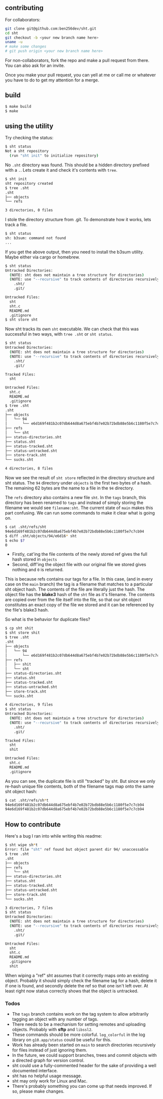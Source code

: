 ## contributing

For collaborators:

```bash
git clone git@github.com:ben256dev/sht.git
cd sht
git checkout -b <your new branch name here>
uname -u
# make some changes
# git push origin <your new branch name here>
```

For non-collaborators, fork the repo and make a pull request from there. You can also ask for an invite.

Once you make your pull request, you can yell at me or call me or whatever you have to do to get my attention for a merge.

## build

```bash
$ make build
$ make
```

## using the utility

Try checking the status:
```bash
$ sht status
Not a sht repository
  (run "sht init" to initialize repository)
```

No ``.sht`` directory was found. This should be a hidden directory prefixed with a ``.``. Lets create it and check it's contents with ``tree``.

```bash
$ sht init
sht repository created
$ tree .sht
.sht
├── objects
└── refs

3 directories, 0 files
```

I stole the directory structure from .git. To demonstrate how it works, lets track a file.

```bash
$ sht status
sh: b3sum: command not found
...
```

If you get the above output, then you need to install the b3sum utility. Maybe either via cargo or homebrew.

```bash
$ sht status
Untracked Directories:
  (NOTE: sht does not maintain a tree structure for directories)
  (NOTE: use "--recursive" to track contents of directories recursively)
    .sht/
    .git/

Untracked Files:
  sht
  sht.c
  README.md
  .gitignore
$ sht store sht
```
Now sht tracks its own ``sht`` executable. We can check that this was successful in two ways, with ``tree .sht`` or ``sht status``.

```bash
$ sht status
Untracked Directories:
  (NOTE: sht does not maintain a tree structure for directories)
  (NOTE: use "--recursive" to track contents of directories recursively)
    .sht/
    .git/

Tracked Files:
  sht

Untracked Files:
  sht.c
  README.md
  .gitignore
$ tree .sht
.sht
├── objects
│   └── 94
│       └── e6d169f481b2c07db644d8a675ebf4b7e02b72bdb88e5b6c1180f5e7c7cb94
├── refs
│   └── sht
├── status-directories.sht
├── status.sht
├── status-tracked.sht
├── status-untracked.sht
├── store-track.sht
└── sucks.sht

4 directories, 8 files
```

Now we see the result of ``sht store`` reflected in the directory structure and sht status. The ``94`` directory under ``objects`` is the first two bytes of a hash. The remaining 62 bytes are the name to a file in the ``94`` directory.

The ``refs`` directory also contains a new file ``sht``. In the ``tags`` branch, this directory has been renamed to ``tags`` and instead of simply storing the filename we would see ``filename:sht``. The current state of ``main`` makes this part confusing. We can run some commands to make it clear what is going on.

```bash
$ cat .sht/refs/sht
94e6d169f481b2c07db644d8a675ebf4b7e02b72bdb88e5b6c1180f5e7c7cb94
$ diff .sht/objects/94/e6d16* sht
$ echo $?
0
```

- Firstly, cat'ing the file contents of the newly stored ref gives the full hash stored in ``objects``
- Second, diff'ing the object file with our original file we stored gives nothing and ``0`` is returned.

This is because refs contains our tags for a file. In this case, (and in every case on the ``main`` branch) the tag is a filename that matches to a particular sht object hash. The contents of the file are literally just the hash. The object file has the **blake3** hash of the ``sht`` file as it's filename. The contents are copied over from the file itself into the file, so that our sht object constitutes an exact copy of the file we stored and it can be referenced by the file's blake3 hash.

So what is the behavior for duplicate files?

```bash
$ cp sht shit
$ sht store shit
$ tree .sht
.sht
├── objects
│   └── 94
│       └── e6d169f481b2c07db644d8a675ebf4b7e02b72bdb88e5b6c1180f5e7c7cb94
├── refs
│   ├── shit
│   └── sht
├── status-directories.sht
├── status.sht
├── status-tracked.sht
├── status-untracked.sht
├── store-track.sht
└── sucks.sht

4 directories, 9 files
$ sht status
Untracked Directories:
  (NOTE: sht does not maintain a tree structure for directories)
  (NOTE: use "--recursive" to track contents of directories recursively)
    .sht/
    .git/

Tracked Files:
  sht
  shit

Untracked Files:
  sht.c
  README.md
  .gitignore
```

As you can see, the duplicate file is still "tracked" by sht. But since we only re-hash unique file contents, both of the filename tags map onto the same sht object hash:

```bash
$ cat .sht/refs/sh*t
94e6d169f481b2c07db644d8a675ebf4b7e02b72bdb88e5b6c1180f5e7c7cb94
94e6d169f481b2c07db644d8a675ebf4b7e02b72bdb88e5b6c1180f5e7c7cb94
```

## How to contribute

Here's a bug I ran into while writing this readme:

```bash
$ sht wipe sh*t
Error: file "sht" ref found but object parent dir 94/ unaccessable
$ tree .sht
.sht
├── objects
├── refs
│   └── sht
├── status-directories.sht
├── status.sht
├── status-tracked.sht
├── status-untracked.sht
├── store-track.sht
└── sucks.sht

3 directories, 7 files
$ sht status
Untracked Directories:
  (NOTE: sht does not maintain a tree structure for directories)
  (NOTE: use "--recursive" to track contents of directories recursively)
    .sht/
    .git/

Untracked Files:
  sht
  sht.c
  README.md
  .gitignore
  shit
```

When wiping a "ref" sht assumes that it correctly maps onto an existing object. Probably it should simply check the filename tag for a hash, delete it if one is found, and secondly delete the ref so that one isn't left over. At least right now status correctly shows that the object is untracked.

### Todos

- The ``tags`` branch contains work on the tag system to allow arbitrarily tagging an object with any number of tags.
- There needs to be a mechanism for setting remotes and uploading objects. Probably with **sftp** and ``libssl2``.
- These commands should be more colorful. ``log_colorful`` in the log library on ``g10.app/status`` could be useful for this.
- Work has already been started on ``main`` to search directories recursively for files instead of just ignoring them.
- In the future, we could support branches, trees and commit objects with a directed graph for version control.
- sht could use a fully-commented header for the sake of providing a well documented interface.
- sht has no helpful usage message.
- sht may only work for Linux and Mac.
- There's probably something you can come up that needs improved. If so, please make changes.
